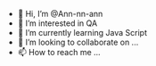 - 👋 Hi, I’m @Ann-nn-ann
- 👀 I’m interested in QA
- 🌱 I’m currently learning Java Script
- 💞️ I’m looking to collaborate on ...
- 📫 How to reach me ...

<!---
Ann-nn-ann/Ann-nn-ann is a ✨ special ✨ repository because its `README.md` (this file) appears on your GitHub profile.
You can click the Preview link to take a look at your changes.
--->
